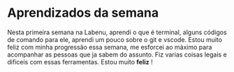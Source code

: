 # Aprendizados da semana

Nesta primeira semana na Labenu, aprendi o que é terminal, alguns códigos de comando para ele, aprendi um pouco sobre o git e vscode. Estou muito feliz com minha progressão essa semana, me esforcei ao máximo para acompanhar as pessoas que ja sabem do assunto. Fiz varias coisas legais e dificeis com essas ferramentas. Estou muito **feliz** !